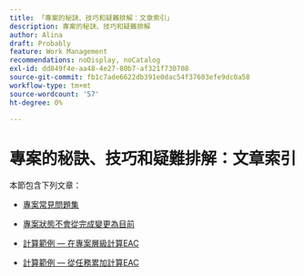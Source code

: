 ```yaml
---
title: 「專案的秘訣、技巧和疑難排解：文章索引」
description: 專案的秘訣、技巧和疑難排解
author: Alina
draft: Probably
feature: Work Management
recommendations: noDisplay, noCatalog
exl-id: dd849f4e-aa48-4e27-80b7-af321f730708
source-git-commit: fb1c7ade6622db391e0dac54f37603efe9dc0a58
workflow-type: tm+mt
source-wordcount: '57'
ht-degree: 0%

---
```


# 專案的秘訣、技巧和疑難排解：文章索引

本節包含下列文章：

* [專案常見問題集](../../../manage-work/projects/tips-tricks-and-troubleshooting/projects-faqs.md)
* [專案狀態不會從完成變更為目前](../../../manage-work/projects/tips-tricks-and-troubleshooting/project-status-does-not-change-from-complete-to-current.md)
* [計算範例 — 在專案層級計算EAC](../../../manage-work/projects/tips-tricks-and-troubleshooting/calculate-eac-at-project-level-example.md)
* [計算範例 — 從任務累加計算EAC](../../../manage-work/projects/tips-tricks-and-troubleshooting/calculate-eac-by-rolling-up-from-tasks-example.md)

  <!--
  <li data-mc-conditions="QuicksilverOrClassic.Draft mode"><a href="../../../manage-work/projects/tips-tricks-and-troubleshooting/error-message-a-dependency-loop-was-detected.md" class="MCXref xref" xrefformat="{para}">Error Message: A Dependency Loop Was Detected </a> </li>
  -->

  <!--
  <li data-mc-conditions="QuicksilverOrClassic.Draft mode"><a href="../../../manage-work/projects/tips-tricks-and-troubleshooting/how-financial-recalculation-is-triggered.md" class="MCXref xref" xrefformat="{para}">How Financial Recalculation is Triggered</a> </li>
  -->

  <!--
  <li data-mc-conditions="QuicksilverOrClassic.Draft mode"><a href="../../../manage-work/projects/tips-tricks-and-troubleshooting/how-workfront-calculates-finances.md" class="MCXref xref" xrefformat="{para}">How Adobe Workfront calculates finances </a> </li>
  -->

  <!--
  <li data-mc-conditions="QuicksilverOrClassic.Draft mode"><a href="../../../manage-work/projects/tips-tricks-and-troubleshooting/project-owner-cannot-share-project-or-tasks.md" class="MCXref xref" xrefformat="{para}">Project Owner cannot share a project or any of its tasks with a team</a> </li>
  -->

  <!--
  <li data-mc-conditions="QuicksilverOrClassic.Draft mode"><a href="../../../manage-work/projects/tips-tricks-and-troubleshooting/work-with-templates-from-completion.md" class="MCXref xref" xrefformat="{para}">Work with templates scheduled from Completion</a> </li>
  -->
